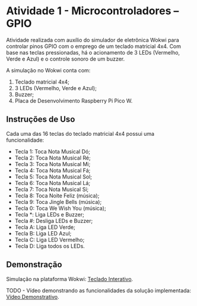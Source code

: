 # Atividade 1 - Microcontroladores – GPIO

Atividade realizada com auxílio do simulador de eletrônica Wokwi para controlar pinos GPIO com o emprego de um teclado matricial 4x4. Com base nas teclas pressionadas, há o acionamento de 3 LEDs (Vermelho, Verde e Azul) e o controle sonoro de um buzzer.

A simulação no Wokwi conta com:

1) Teclado matricial 4x4;
2) 3 LEDs (Vermelho, Verde e Azul);
3) Buzzer;
4) Placa de Desenvolvimento Raspberry Pi Pico W.

## Instruções de Uso

Cada uma das 16 teclas do teclado matricial 4x4 possui uma funcionalidade:

- Tecla 1: Toca Nota Musical Dó;
- Tecla 2: Toca Nota Musical Ré;
- Tecla 3: Toca Nota Musical Mi;
- Tecla 4: Toca Nota Musical Fá;
- Tecla 5: Toca Nota Musical Sol;
- Tecla 6: Toca Nota Musical Lá;
- Tecla 7: Toca Nota Musical Sí;
- Tecla 8: Toca Noite Feliz (música);
- Tecla 9: Toca Jingle Bells (música);
- Tecla 0: Toca We Wish You (música);
- Tecla *: Liga LEDs e Buzzer;
- Tecla #: Desliga LEDs e Buzzer;
- Tecla A: Liga LED Verde;
- Tecla B: Liga LED Azul;
- Tecla C: Liga LED Vermelho;
- Tecla D: Liga todos os LEDs.

## Demonstração

Simulação na plataforma Wokwi: [Teclado Interativo](https://wokwi.com/projects/420064079477160961).

TODO - Vídeo demonstrando as funcionalidades da solução implementada: [Vídeo Demonstrativo](#).
